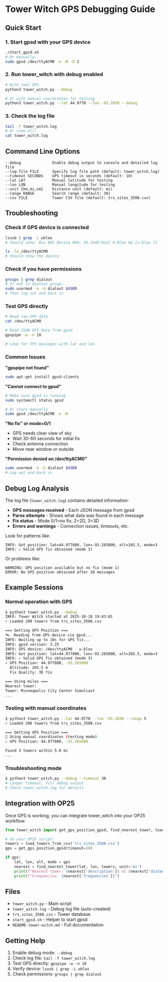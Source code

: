 # Tower Witch GPS Debugging Guide

## Quick Start

### 1. Start gpsd with your GPS device
```bash
./start_gpsd.sh
# Or manually:
sudo gpsd /dev/ttyACM0 -n -N -D 2
```

### 2. Run tower_witch with debug enabled
```bash
# With real GPS
python3 tower_witch.py --debug

# Or with manual coordinates for testing
python3 tower_witch.py --lat 44.9778 --lon -93.2650 --debug
```

### 3. Check the log file
```bash
tail -f tower_witch.log
# Or view all:
cat tower_witch.log
```

## Command Line Options

```
--debug              Enable debug output to console and detailed log file
--log-file FILE      Specify log file path (default: tower_witch.log)
--timeout SECONDS    GPS timeout in seconds (default: 10)
--lat LAT            Manual latitude for testing
--lon LON            Manual longitude for testing
--unit {km,mi,nm}    Distance unit (default: mi)
--range RANGE        Search range (default: 30)
--csv FILE           Tower CSV file (default: trs_sites_3508.csv)
```

## Troubleshooting

### Check if GPS device is connected
```bash
lsusb | grep -i ublox
# Should show: Bus 003 Device 004: ID 1546:01a7 U-Blox AG [u-blox 7]

ls -la /dev/ttyACM0
# Should show the device
```

### Check if you have permissions
```bash
groups | grep dialout
# If not in dialout group:
sudo usermod -a -G dialout $USER
# Then log out and back in
```

### Test GPS directly
```bash
# Read raw GPS data
cat /dev/ttyACM0

# Read JSON GPS data from gpsd
gpspipe -w -n 10

# Look for TPV messages with lat and lon
```

### Common Issues

**"gpspipe not found"**
```bash
sudo apt-get install gpsd-clients
```

**"Cannot connect to gpsd"**
```bash
# Make sure gpsd is running
sudo systemctl status gpsd

# Or start manually
sudo gpsd /dev/ttyACM0 -n -N
```

**"No fix" or mode=0/1**
- GPS needs clear view of sky
- Wait 30-60 seconds for initial fix
- Check antenna connection
- Move near window or outside

**"Permission denied on /dev/ttyACM0"**
```bash
sudo usermod -a -G dialout $USER
# Log out and back in
```

## Debug Log Analysis

The log file (`tower_witch.log`) contains detailed information:

- **GPS messages received** - Each JSON message from gpsd
- **Parse attempts** - Shows what data was found in each message  
- **Fix status** - Mode 0/1=no fix, 2=2D, 3=3D
- **Errors and warnings** - Connection issues, timeouts, etc.

Look for patterns like:
```
INFO: Got position: lat=44.977800, lon=-93.265000, alt=265.5, mode=3
INFO: ✓ Valid GPS fix obtained (mode 3)
```

Or problems like:
```
WARNING: GPS position available but no fix (mode 1)
ERROR: No GPS position obtained after 10 messages
```

## Example Sessions

### Normal operation with GPS
```bash
$ python3 tower_witch.py --debug
INFO: Tower Witch started at 2025-10-18 19:43:01
✓ Loaded 290 towers from trs_sites_3508.csv

=== Getting GPS Position ===
🛰️  Reading from GPS device via gpsd...
INFO: Waiting up to 10s for GPS fix...
INFO: gpsd version: 3.25
INFO: GPS device: /dev/ttyACM0 - u-blox
INFO: Got position: lat=44.977800, lon=-93.265000, alt=265.5, mode=3
INFO: ✓ Valid GPS fix obtained (mode 3)
✓ GPS Position: 44.977800, -93.265000
  Altitude: 265.5 m
  Fix Quality: 3D fix

=== Using miles ===
Nearest tower:
Tower: Minneapolis City Center Simulcast
...
```

### Testing with manual coordinates
```bash
$ python3 tower_witch.py --lat 44.9778 --lon -93.2650 --range 5
✓ Loaded 290 towers from trs_sites_3508.csv

=== Getting GPS Position ===
📍 Using manual coordinates (testing mode)
✓ GPS Position: 44.977800, -93.265000

Found 3 towers within 5.0 mi
...
```

### Troubleshooting mode
```bash
$ python3 tower_witch.py --debug --timeout 30
# Longer timeout, full debug output
# Check tower_witch.log for details
```

## Integration with OP25

Once GPS is working, you can integrate tower_witch into your OP25 workflow:

```python
from tower_witch import get_gps_position_gpsd, find_nearest_tower, load_towers_from_csv

# In your OP25 script:
towers = load_towers_from_csv('trs_sites_3508.csv')
gps = get_gps_position_gpsd(timeout=10)

if gps:
    lat, lon, alt, mode = gps
    nearest = find_nearest_tower(lat, lon, towers, unit='mi')
    print(f"Nearest tower: {nearest['description']} at {nearest['distance']:.2f} miles")
    print(f"Frequencies: {nearest['frequencies']}")
```

## Files

- `tower_witch.py` - Main script
- `tower_witch.log` - Debug log file (auto-created)
- `trs_sites_3508.csv` - Tower database
- `start_gpsd.sh` - Helper to start gpsd
- `README-tower-witch.md` - Full documentation

## Getting Help

1. Enable debug mode: `--debug`
2. Check log file: `tail -f tower_witch.log`
3. Test GPS directly: `gpspipe -w -n 10`
4. Verify device: `lsusb | grep -i ublox`
5. Check permissions: `groups | grep dialout`
